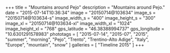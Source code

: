 +++
title = "Mountains around Pejo"
description = "Mountains around Pejo."
date = "2015-07-14T10:36:34"
image = "20150714@103634"
image_s = "20150714@103634-s"
image_width_s = "400"
image_height_s = "300"
image_xl = "20150714@103634-xl"
image_width_xl = "1024"
image_height_xl = "768"
gps_latitude = "46.38388994737"
gps_longitude = "10.6301291578983"
phototags = [ "2015-07-14", "2015-07", "2015", "summer", "morning", "Pejo", "Trento", "Trentino-Alto Adige", "Italy", "Europe", "mountain", "snow" ]
galleries = [ "Timeline 2015" ]
+++

